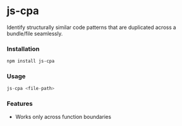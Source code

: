 # js-cpa

Identify structurally similar code patterns that are duplicated across a bundle/file seamlessly.

### Installation
```sh
npm install js-cpa
```

### Usage
```js
js-cpa <file-path>
```

### Features

+  Works only across function boundaries 